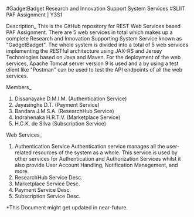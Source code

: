 #GadgetBadget Research and Innovation Support System Services
#SLIIT PAF Assignment | Y3S1

Description_
This is the GitHub repository for REST Web Services based PAF Assignment. There are 5 web services in total which makes up a 
complete Research and Innovation Supporting System Service known as "GadgetBadget". The whole system is divided into a total 
of 5 web services implementing the RESTful architecture using JAX-RS and Jersey Technologies based on Java and Maven. For the
deployment of the web services, Apache Tomcat server version 9 is used and a by using a test client like "Postman" can be 
used to test the API endpoints of all the web services.

Members_
1. Dissanayake D.M.I.M. (Authentication Service)
2. Jayasinghe D.T. (Payment Service)
3. Bandara J.M.S.A. (ResearchHub Service)
4. Indrahenaka H.R.T.V. (Marketplace Service)
5. H.C.K. de Silva (Subscription Service)

Web Services_
1. Authentication Service
    Authentication service manages all the user-related resources of the system as a whole. This service is used by other services for 
    Authentication and Authorization Services whilst it also provide User Account Handling, Notification Management, and more.
2. ResearchHub Service
    Desc.
3. Marketplace Service
    Desc.
4. Payment Service
    Desc.
5. Subscription Service
    Desc.
    
*This Document might get updated in near-future.
